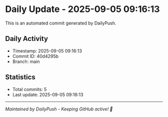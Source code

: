 # Daily Update - 2025-09-05 09:16:13

This is an automated commit generated by DailyPush.

## Daily Activity
- Timestamp: 2025-09-05 09:16:13
- Commit ID: 40d4295b
- Branch: main

## Statistics
- Total commits: 5
- Last update: 2025-09-05 09:16:13

---
*Maintained by DailyPush - Keeping GitHub active! 🚀*
